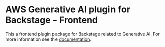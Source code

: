 # AWS Generative AI plugin for Backstage - Frontend

This a frontend plugin package for Backstage related to Generative AI. For more information see the [documentation](../README.md).
